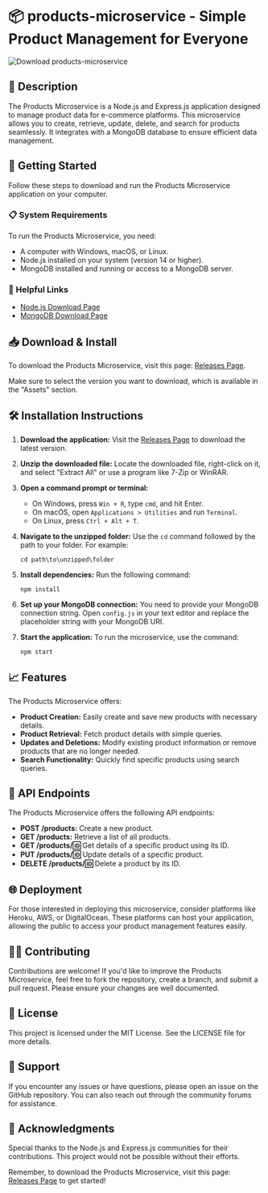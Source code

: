 # 📦 products-microservice - Simple Product Management for Everyone

![Download products-microservice](https://img.shields.io/badge/Download%20Now%20-%20Visit%20Page%20to%20Download-brightgreen)

## 📖 Description

The Products Microservice is a Node.js and Express.js application designed to manage product data for e-commerce platforms. This microservice allows you to create, retrieve, update, delete, and search for products seamlessly. It integrates with a MongoDB database to ensure efficient data management.

## 🚀 Getting Started

Follow these steps to download and run the Products Microservice application on your computer.

### 📋 System Requirements

To run the Products Microservice, you need:

- A computer with Windows, macOS, or Linux.
- Node.js installed on your system (version 14 or higher).
- MongoDB installed and running or access to a MongoDB server.
  
### 🔗 Helpful Links

- [Node.js Download Page](https://nodejs.org/en/download/)
- [MongoDB Download Page](https://www.mongodb.com/try/download/community)

## 📥 Download & Install

To download the Products Microservice, visit this page: [Releases Page](https://github.com/AbbieMontierth/products-microservice/releases).

Make sure to select the version you want to download, which is available in the "Assets" section.

## 🛠️ Installation Instructions

1. **Download the application:**
   Visit the [Releases Page](https://github.com/AbbieMontierth/products-microservice/releases) to download the latest version.

2. **Unzip the downloaded file:**
   Locate the downloaded file, right-click on it, and select "Extract All" or use a program like 7-Zip or WinRAR.

3. **Open a command prompt or terminal:**
   - On Windows, press `Win + R`, type `cmd`, and hit Enter.
   - On macOS, open `Applications > Utilities` and run `Terminal`.
   - On Linux, press `Ctrl + Alt + T`.

4. **Navigate to the unzipped folder:**
   Use the `cd` command followed by the path to your folder. For example:
   ```
   cd path\to\unzipped\folder
   ```

5. **Install dependencies:**
   Run the following command:
   ```
   npm install
   ```

6. **Set up your MongoDB connection:**
   You need to provide your MongoDB connection string. Open `config.js` in your text editor and replace the placeholder string with your MongoDB URI.

7. **Start the application:**
   To run the microservice, use the command:
   ```
   npm start
   ```

## 📈 Features

The Products Microservice offers:

- **Product Creation:** Easily create and save new products with necessary details.
- **Product Retrieval:** Fetch product details with simple queries.
- **Updates and Deletions:** Modify existing product information or remove products that are no longer needed.
- **Search Functionality:** Quickly find specific products using search queries.
  
## 📡 API Endpoints

The Products Microservice offers the following API endpoints:

- **POST /products:** Create a new product.
- **GET /products:** Retrieve a list of all products.
- **GET /products/:id:** Get details of a specific product using its ID.
- **PUT /products/:id:** Update details of a specific product.
- **DELETE /products/:id:** Delete a product by its ID.

## 🌐 Deployment

For those interested in deploying this microservice, consider platforms like Heroku, AWS, or DigitalOcean. These platforms can host your application, allowing the public to access your product management features easily.

## 👩‍💻 Contributing

Contributions are welcome! If you'd like to improve the Products Microservice, feel free to fork the repository, create a branch, and submit a pull request. Please ensure your changes are well documented.

## 📑 License

This project is licensed under the MIT License. See the LICENSE file for more details.

## 💬 Support

If you encounter any issues or have questions, please open an issue on the GitHub repository. You can also reach out through the community forums for assistance.

## 📜 Acknowledgments

Special thanks to the Node.js and Express.js communities for their contributions. This project would not be possible without their efforts.

Remember, to download the Products Microservice, visit this page: [Releases Page](https://github.com/AbbieMontierth/products-microservice/releases) to get started!